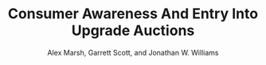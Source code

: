 ---
permalink: x/ConsumerAwarenessAndEntryIntoUpgradeAuctions/
pdf: "https://alexmarsh.io/files/research/papers/ConsumerAwarenessAndEntryIntoUpgradeAuctions.pdf"
title: "Consumer Awareness And Entry Into Upgrade Auctions"
description: 'Download "Consumer Awareness And Entry Into Upgrade Auctions" by Alex Marsh, Garrett Scott, and Jonathan W. Williams'
author: "Alex Marsh, Garrett Scott, and Jonathan W. Williams"
---